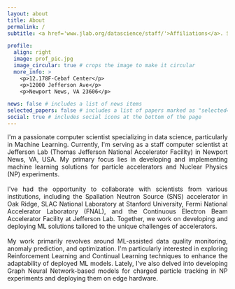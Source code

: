 ```yaml
---
layout: about
title: About
permalink: /
subtitle: <a href='www.jlab.org/datascience/staff/'>Affiliations</a>. Staff Computer Scientist, Jefferson Lab, Newport News, VA 23606

profile:
  align: right
  image: prof_pic.jpg
  image_circular: true # crops the image to make it circular
  more_info: >
    <p>12.178F-Cebaf Center</p>
    <p>12000 Jefferson Ave</p>
    <p>Newport News, VA 23606</p>

news: false # includes a list of news items
selected_papers: false # includes a list of papers marked as "selected={true}"
social: true # includes social icons at the bottom of the page
---
```


<div style="text-align: justify">
I'm a passionate computer scientist specializing in data science, particularly in Machine Learning. Currently, I'm serving as a staff computer scientist at Jefferson Lab (Thomas Jefferson National Accelerator Facility) in Newport News, VA, USA. My primary focus lies in developing and implementing machine learning solutions for particle accelerators and Nuclear Physics (NP) experiments.
<br>
<br>
</div>


<div style="text-align: justify">
I've had the opportunity to collaborate with scientists from various institutions, including the Spallation Neutron Source (SNS) accelerator in Oak Ridge, SLAC National Laboratory at Stanford University, Fermi National Accelerator Laboratory (FNAL), and the Continuous Electron Beam Accelerator Facility at Jefferson Lab. Together, we work on developing and deploying ML solutions tailored to the unique challenges of accelerators.
<br>
<br>
</div>


<div style="text-align: justify">
My work primarily revolves around ML-assisted data quality monitoring, anomaly prediction, and optimization. I'm particularly interested in exploring Reinforcement Learning and Continual Learning techniques to enhance the adaptability of deployed ML models. Lately, I've also delved into developing Graph Neural Network-based models for charged particle tracking in NP experiments and deploying them on edge hardware.
<br>
<br>
</div>

<!-- Write your biography here. Tell the world about yourself. Link to your favorite [subreddit](http://reddit.com). You can put a picture in, too. The code is already in, just name your picture `prof_pic.jpg` and put it in the `img/` folder. -->

<!-- Put your address / P.O. box / other info right below your picture. You can also disable any of these elements by editing `profile` property of the YAML header of your `_pages/about.md`. Edit `_bibliography/papers.bib` and Jekyll will render your [publications page](/al-folio/publications/) automatically.

Link to your social media connections, too. This theme is set up to use [Font Awesome icons](https://fontawesome.com/) and [Academicons](https://jpswalsh.github.io/academicons/), like the ones below. Add your Facebook, Twitter, LinkedIn, Google Scholar, or just disable all of them. -->
